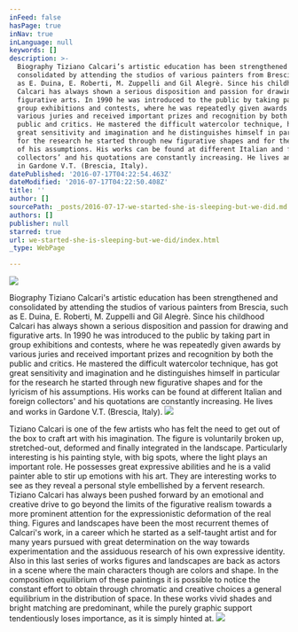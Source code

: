 ```yaml
---
inFeed: false
hasPage: true
inNav: true
inLanguage: null
keywords: []
description: >-
  Biography Tiziano Calcari’s artistic education has been strengthened and
  consolidated by attending the studios of various painters from Brescia, such
  as E. Duina, E. Roberti, M. Zuppelli and Gil Alegrè. Since his childhood
  Calcari has always shown a serious disposition and passion for drawing and
  figurative arts. In 1990 he was introduced to the public by taking part in
  group exhibitions and contests, where he was repeatedly given awards by
  various juries and received important prizes and recognition by both the
  public and critics. He mastered the difficult watercolor technique, has got
  great sensitivity and imagination and he distinguishes himself in particular
  for the research he started through new figurative shapes and for the lyricism
  of his assumptions. His works can be found at different Italian and foreign
  collectors’ and his quotations are constantly increasing. He lives and works
  in Gardone V.T. (Brescia, Italy).
datePublished: '2016-07-17T04:22:54.463Z'
dateModified: '2016-07-17T04:22:50.408Z'
title: ''
author: []
sourcePath: _posts/2016-07-17-we-started-she-is-sleeping-but-we-did.md
authors: []
publisher: null
starred: true
url: we-started-she-is-sleeping-but-we-did/index.html
_type: WebPage

---
```

![](https://the-grid-user-content.s3-us-west-2.amazonaws.com/be2d6c65-6454-4c57-989e-de97aeabdc80.jpg)

Biography Tiziano Calcari's artistic education has been strengthened and consolidated by attending the studios of various painters from Brescia, such as E. Duina, E. Roberti, M. Zuppelli and Gil Alegrè. Since his childhood Calcari has always shown a serious disposition and passion for drawing and figurative arts. In 1990 he was introduced to the public by taking part in group exhibitions and contests, where he was repeatedly given awards by various juries and received important prizes and recognition by both the public and critics. He mastered the difficult watercolor technique, has got great sensitivity and imagination and he distinguishes himself in particular for the research he started through new figurative shapes and for the lyricism of his assumptions. His works can be found at different Italian and foreign collectors' and his quotations are constantly increasing. He lives and works in Gardone V.T. (Brescia, Italy).
![](https://the-grid-user-content.s3-us-west-2.amazonaws.com/872577f5-4d86-4d82-a7c3-7759febad6a3.jpg)

Tiziano Calcari is one of the few artists who has felt the need to get out of the box to craft art with his imagination. The figure is voluntarily broken up, stretched-out, deformed and finally integrated in the landscape. Particularly interesting is his painting style, with big spots, where the light plays an important role. He possesses great expressive abilities and he is a valid painter able to stir up emotions with his art. They are interesting works to see as they reveal a personal style embellished by a fervent research. Tiziano Calcari has always been pushed forward by an emotional and creative drive to go beyond the limits of the figurative realism towards a more prominent attention for the expressionistic deformation of the real thing. Figures and landscapes have been the most recurrent themes of Calcari's work, in a career which he started as a self-taught artist and for many years pursued with great determination on the way towards experimentation and the assiduous research of his own expressive identity. Also in this last series of works figures and landscapes are back as actors in a scene where the main characters though are colors and shape. In the composition equilibrium of these paintings it is possible to notice the constant effort to obtain through chromatic and creative choices a general equilibrium in the distribution of space. In these works vivid shades and bright matching are predominant, while the purely graphic support tendentiously loses importance, as it is simply hinted at. ![](https://the-grid-user-content.s3-us-west-2.amazonaws.com/4415c906-8fb2-497d-9114-6f2d8ffda294.jpg)